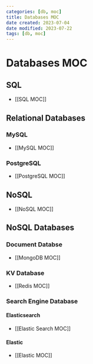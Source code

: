 ```yaml
---
categories: [db, moc]
title: Databases MOC
date created: 2023-07-04
date modified: 2023-07-22
tags: [db, moc]
---
```


# Databases MOC

## SQL

- [[SQL MOC]]

## Relational Databases

### MySQL

- [[MySQL MOC]]

### PostgreSQL

- [[PostgreSQL MOC]]

## NoSQL

- [[NoSQL MOC]]

## NoSQL Databases

### Document Databse

- [[MongoDB MOC]]

### KV Database

- [[Redis MOC]]

### Search Engine Database

#### Elasticsearch

- [[Elastic Search MOC]]

#### Elastic

- [[Elastic MOC]]
